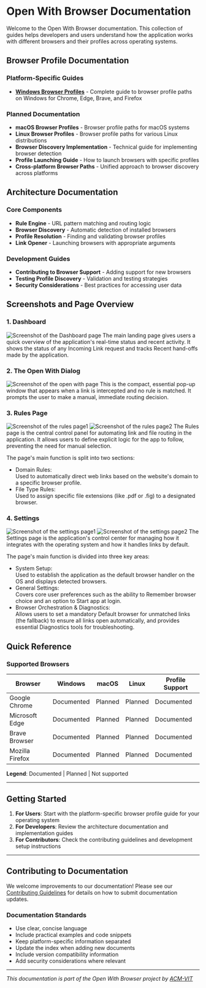 # Open With Browser Documentation

Welcome to the Open With Browser documentation. This collection of guides helps developers and users understand how the application works with different browsers and their profiles across operating systems.

## Browser Profile Documentation

### Platform-Specific Guides
- **[Windows Browser Profiles](./windows-browser-profiles.md)** - Complete guide to browser profile paths on Windows for Chrome, Edge, Brave, and Firefox

### Planned Documentation
- **macOS Browser Profiles** - Browser profile paths for macOS systems
- **Linux Browser Profiles** - Browser profile paths for various Linux distributions
- **Browser Discovery Implementation** - Technical guide for implementing browser detection
- **Profile Launching Guide** - How to launch browsers with specific profiles
- **Cross-platform Browser Paths** - Unified approach to browser discovery across platforms

## Architecture Documentation

### Core Components
- **Rule Engine** - URL pattern matching and routing logic
- **Browser Discovery** - Automatic detection of installed browsers
- **Profile Resolution** - Finding and validating browser profiles
- **Link Opener** - Launching browsers with appropriate arguments

### Development Guides
- **Contributing to Browser Support** - Adding support for new browsers
- **Testing Profile Discovery** - Validation and testing strategies
- **Security Considerations** - Best practices for accessing user data

## Screenshots and Page Overview

### 1. Dashboard
![Screenshot of the Dashboard page](assets/dashboard.png)
The main landing page gives users a quick overview of the application's real-time status and recent activity. It shows the status of any Incoming Link request and tracks Recent hand-offs made by the application.

### 2. The Open With Dialog 
![Screenshot of the open with page](assets/open-with.png)
This is the compact, essential pop-up window that appears when a link is intercepted and no rule is matched. It prompts the user to make a manual, immediate routing decision.
### 3. Rules Page
![Screenshot of the rules page1](assets/rules_1.png)
![Screenshot of the rules page2](assets/rules_2.png)
The Rules page is the central control panel for automating link and file routing in the application. It allows users to define explicit logic for the app to follow, preventing the need for manual selection.

The page's main function is split into two sections:
- Domain Rules:   
Used to automatically direct web links based on the website's domain to a specific browser profile.
- File Type Rules:    
Used to assign specific file extensions (like .pdf or .fig) to a designated browser.
### 4. Settings
![Screenshot of the settings page1](assets/settings_1.png)
![Screenshot of the settings page2](assets/settings_2.png)
The Settings page is the application's control center for managing how it integrates with the operating system and how it handles links by default.

The page's main function is divided into three key areas:
- System Setup:       
Used to establish the application as the default browser handler on the OS and displays detected browsers.
- General Settings:    
 Covers core user preferences such as the ability to Remember browser choice and an option to Start app at login.
- Browser Orchestration & Diagnostics:    
 Allows users to set a mandatory Default browser for unmatched links (the fallback) to ensure all links open automatically, and provides essential Diagnostics tools for troubleshooting.      

## Quick Reference

### Supported Browsers
| Browser | Windows | macOS | Linux | Profile Support |
|---------|---------|--------|-------|-----------------|
| Google Chrome | Documented | Planned | Planned | Documented |
| Microsoft Edge | Documented | Planned | Planned | Documented |
| Brave Browser | Documented | Planned | Planned | Documented |
| Mozilla Firefox | Documented | Planned | Planned | Documented |

**Legend**: Documented | Planned | Not supported

---

## Getting Started

1. **For Users**: Start with the platform-specific browser profile guide for your operating system
2. **For Developers**: Review the architecture documentation and implementation guides
3. **For Contributors**: Check the contributing guidelines and development setup instructions

---

## Contributing to Documentation

We welcome improvements to our documentation! Please see our [Contributing Guidelines](../CONTRIBUTING.md) for details on how to submit documentation updates.

### Documentation Standards
- Use clear, concise language
- Include practical examples and code snippets
- Keep platform-specific information separated
- Update the index when adding new documents
- Include version compatibility information
- Add security considerations where relevant

---

*This documentation is part of the Open With Browser project by [ACM-VIT](https://acmvit.in/)*
